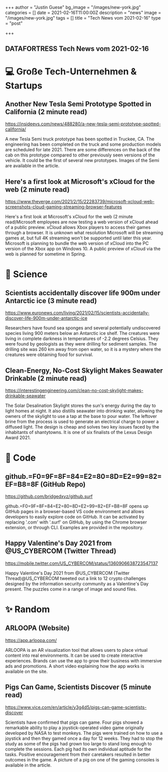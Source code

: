 +++
author = "Justin Guese"
bg_image = "/images/new-york.jpg"
categories = []
date = 2021-02-16T11:00:00Z
description = "news"
image = "/images/new-york.jpg"
tags = []
title = "Tech News vom 2021-02-16"
type = "post"

+++

        
## DATAFORTRESS Tech News vom 2021-02-16

# 💻 Große Tech-Unternehmen & Startups

## Another New Tesla Semi Prototype Spotted in California (2 minute read)

https://insideevs.com/news/488280/a-new-tesla-semi-prototype-spotted-california/

A new Tesla Semi truck prototype has been spotted in Truckee, CA. The engineering has been completed on the truck and some production models are scheduled for late 2021. There are some differences on the back of the cab on this prototype compared to other previously seen versions of the vehicle. It could be the first of several new prototypes. Images of the Semi are available in the article.

## Here's a first look at Microsoft's xCloud for the web (2 minute read)

https://www.theverge.com/2021/2/15/22283739/microsoft-xcloud-web-screenshots-cloud-gaming-streaming-browser-features

Here's a first look at Microsoft's xCloud for the web (2 minute read)Microsoft employees are now testing a web version of xCloud ahead of a public preview. xCloud allows Xbox players to access their games through a browser. It is unknown what resolution Microsoft will be streaming games at, but full 4K streaming won't be supported until later this year. Microsoft is planning to bundle the web version of xCloud into the PC version of the Xbox app on Windows 10. A public preview of xCloud via the web is planned for sometime in Spring.

# 🧪 Science

## Scientists accidentally discover life 900m under Antarctic ice (3 minute read)

https://www.euronews.com/living/2021/02/15/scientists-accidentally-discover-life-900m-under-antarctic-ice

Researchers have found sea sponges and several potentially undiscovered species living 900 meters below an Antarctic ice shelf. The creatures were living in complete darkness in temperatures of -2.2 degrees Celsius. They were found by geologists as they were drilling for sediment samples. The drilling site was 260 km away from open water, so it is a mystery where the creatures were obtaining food for survival.

## Clean-Energy, No-Cost Skylight Makes Seawater Drinkable (2 minute read)

https://interestingengineering.com/clean-no-cost-skylight-makes-drinkable-seawater

The Solar Desalination Skylight stores the sun's energy during the day to light homes at night. It also distills seawater into drinking water, allowing the owners of the skylight to use a tap at the base to pour water. The leftover brine from the process is used to generate an electrical charge to power a diffused light. The design is cheap and solves two key issues faced by the inhabitants of shantytowns. It is one of six finalists of the Lexus Design Award 2021.

# 💾 Code

## github.=F0=9F=8F=84=E2=80=8D=E2=99=82=EF=B8=8F (GitHub Repo)

https://github.com/bridgedxyz/github.surf

github.=F0=9F=8F=84=E2=80=8D=E2=99=82=EF=B8=8F opens up GitHub pages in a browser-based VS code environment and allows developers to easily explore code on GitHub. It can be activated by replacing '.com' with '.surf' on GitHub, by using the Chrome browser extension, or through CLI. Examples are provided in the repository.

## Happy Valentine's Day 2021 from @US_CYBERCOM (Twitter Thread)

https://mobile.twitter.com/US_CYBERCOM/status/1360906638723547137

Happy Valentine's Day 2021 from @US_CYBERCOM (Twitter Thread)@US_CYBERCOM tweeted out a link to 12 crypto challenges designed by the information security community as a Valentine's Day present. The puzzles come in a range of image and sound files.

# ✨ Random

## ARLOOPA (Website)

https://app.arloopa.com/

ARLOOPA is an AR visualization tool that allows users to place virtual content into real environments. It can be used to create interactive experiences. Brands can use the app to grow their business with immersive ads and promotions. A short video explaining how the app works is available on the site.

## Pigs Can Game, Scientists Discover (5 minute read)

https://www.vice.com/en/article/y3g4d5/pigs-can-game-scientists-discover

Scientists have confirmed that pigs can game. Four pigs showed a remarkable ability to play a joystick-operated video game originally developed by NASA to test monkeys. The pigs were trained on how to use a joystick and then they gamed once a day for 12 weeks. They had to stop the study as some of the pigs had grown too large to stand long enough to complete the sessions. Each pig had its own individual aptitude for the tasks. Positive encouragement from their caretakers resulted in better outcomes in the game. A picture of a pig on one of the gaming consoles is available in the article.
